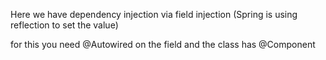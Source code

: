 Here we have dependency injection via field injection
(Spring is using reflection to set the value)

for this you need @Autowired on the field and the class has @Component


